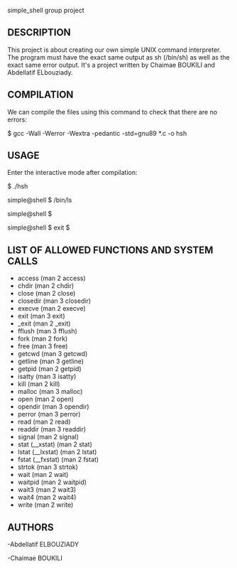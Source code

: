 simple_shell group project

DESCRIPTION 
------------------------

This project is about creating our own simple UNIX command interpreter. The program must have the exact same output as sh (/bin/sh) as well as the exact same error output. It's a project written by Chaimae BOUKILI and Abdellatif ELbouziady.

COMPILATION
-----------------------------

We can compile the files using this command to check that there are no errors:

$ gcc -Wall -Werror -Wextra -pedantic -std=gnu89 *.c -o hsh

USAGE
----------------

Enter the interactive mode after compilation:

$ ./hsh 

simple@shell $ /bin/ls

simple@shell $

simple@shell $ exit
$


LIST OF ALLOWED FUNCTIONS AND SYSTEM CALLS
----------------------------------------------------

* access (man 2 access)
* chdir (man 2 chdir)
* close (man 2 close)
* closedir (man 3 closedir)
* execve (man 2 execve)
* exit (man 3 exit)
* _exit (man 2 _exit)
* fflush (man 3 fflush)
* fork (man 2 fork)
* free (man 3 free)
* getcwd (man 3 getcwd)
* getline (man 3 getline)
* getpid (man 2 getpid)
* isatty (man 3 isatty)
* kill (man 2 kill)
* malloc (man 3 malloc)
* open (man 2 open)
* opendir (man 3 opendir)
* perror (man 3 perror)
* read (man 2 read)
* readdir (man 3 readdir)
* signal (man 2 signal)
* stat (__xstat) (man 2 stat)
* lstat (__lxstat) (man 2 lstat)
* fstat (__fxstat) (man 2 fstat)
* strtok (man 3 strtok)
* wait (man 2 wait)
* waitpid (man 2 waitpid)
* wait3 (man 2 wait3)
* wait4 (man 2 wait4)
* write (man 2 write)

AUTHORS
--------------------------

-Abdellatif ELBOUZIADY

-Chaimae BOUKILI
